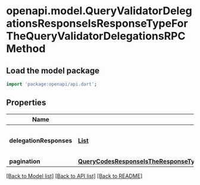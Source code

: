# openapi.model.QueryValidatorDelegationsResponseIsResponseTypeForTheQueryValidatorDelegationsRPCMethod

## Load the model package
```dart
import 'package:openapi/api.dart';
```

## Properties
Name | Type | Description | Notes
------------ | ------------- | ------------- | -------------
**delegationResponses** | [**List<DelegatorDelegations200ResponseDelegationResponsesInner>**](DelegatorDelegations200ResponseDelegationResponsesInner.md) |  | [optional] [default to const []]
**pagination** | [**QueryCodesResponseIsTheResponseTypeForTheQueryCodesRPCMethodPagination**](QueryCodesResponseIsTheResponseTypeForTheQueryCodesRPCMethodPagination.md) |  | [optional] 

[[Back to Model list]](../README.md#documentation-for-models) [[Back to API list]](../README.md#documentation-for-api-endpoints) [[Back to README]](../README.md)



